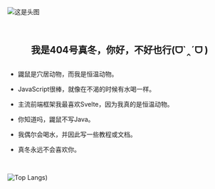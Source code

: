 ![这是头图](https://www.helloimg.com/i/2025/03/08/67cc38087b747.jpg "cover")

<br />

<div align='center' ><h2>我是404号真冬，你好，不好也行(ᗜ`‸´ᗜ )<h2></div>

*   鼹鼠是穴居动物，而我是恒温动物。
    
*   JavaScript很棒，就像在不渴的时候有水喝一样。
    
*   主流前端框架我最喜欢Svelte，因为我真的是恒温动物。
    
*   你知道吗，鼹鼠不写Java。
    
*   我偶尔会喝水，并因此写一些教程或文档。
    
*   真冬永远不会喜欢你。

<br />

![Top Langs](https://github-readme-stats.vercel.app/api/top-langs/?username=Mafuyu404&langs_count=3&size_weight=0.5&count_weight=0.5))

